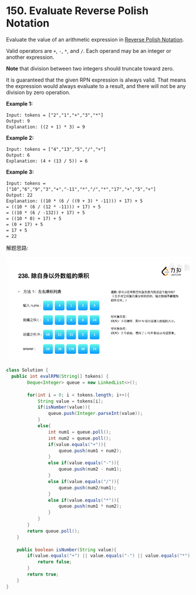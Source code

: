 # 150. Evaluate Reverse Polish Notation

Evaluate the value of an arithmetic expression in [Reverse Polish Notation](http://en.wikipedia.org/wiki/Reverse\_Polish\_notation).

Valid operators are `+`, `-`, `*`, and `/`. Each operand may be an integer or another expression.

**Note** that division between two integers should truncate toward zero.

It is guaranteed that the given RPN expression is always valid. That means the expression would always evaluate to a result, and there will not be any division by zero operation.

&#x20;

**Example 1:**

```
Input: tokens = ["2","1","+","3","*"]
Output: 9
Explanation: ((2 + 1) * 3) = 9
```

**Example 2:**

```
Input: tokens = ["4","13","5","/","+"]
Output: 6
Explanation: (4 + (13 / 5)) = 6
```

**Example 3:**

```
Input: tokens = ["10","6","9","3","+","-11","*","/","*","17","+","5","+"]
Output: 22
Explanation: ((10 * (6 / ((9 + 3) * -11))) + 17) + 5
= ((10 * (6 / (12 * -11))) + 17) + 5
= ((10 * (6 / -132)) + 17) + 5
= ((10 * 0) + 17) + 5
= (0 + 17) + 5
= 17 + 5
= 22
```

&#x20;解题思路:

![](<../.gitbook/assets/image (17).png>)



```java
class Solution {
  public int evalRPN(String[] tokens) {
		Deque<Integer> queue = new LinkedList<>();

		for(int i = 0; i < tokens.length; i++){
			String value = tokens[i];
			if(isNumber(value)){
				queue.push(Integer.parseInt(value));
			}
			else{
				int num1 = queue.poll();
				int num2 = queue.poll();
				if(value.equals("+")){
					queue.push(num1 + num2);
				}
				else if(value.equals("-")){
					queue.push(num2 - num1);
				}
				else if(value.equals("/")){
					queue.push(num2/num1);
				}
				else if(value.equals("*")){
					queue.push(num1 * num2);
				}
			}
		}
		return queue.poll();
	}

	public boolean isNumber(String value){
		if(value.equals("+") || value.equals("-") || value.equals("*") || value.equals("/")){
			return false;
		}
		return true;
	}
}
```
